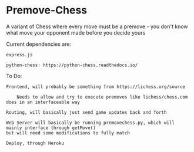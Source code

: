 # Premove-Chess
A variant of Chess where every move must be a premove - you don't know what move your opponent made before you decide yours

Current dependencies are:

    express.js

    python-chess: https://python-chess.readthedocs.io/

To Do:

    Frontend, will probably be something from https://lichess.org/source

        Needs to allow and try to execute premoves like lichess/chess.com does in an interfaceable way

    Routing, will basically just send game updates back and forth

    Web Server will basically be running premovechess.py, which will mainly interface through getMove() 
    but will need some modifications to fully match 
    
    Deploy, through Heroku